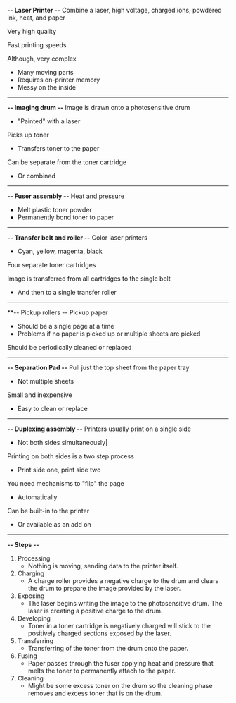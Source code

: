 **-- Laser Printer --**
Combine a laser, high voltage, charged ions, powdered ink, heat, and paper

Very high quality

Fast printing speeds

Although, very complex
- Many moving parts
- Requires on-printer memory
- Messy on the inside
---
**-- Imaging drum --**
Image is drawn onto a photosensitive drum
- "Painted" with a laser

Picks up toner
- Transfers toner to the paper

Can be separate from the toner cartridge
- Or combined
---
**-- Fuser assembly --**
Heat and pressure
- Melt plastic toner powder
- Permanently bond toner to paper
---
**-- Transfer belt and roller --**
Color laser printers
- Cyan, yellow, magenta, black

Four separate toner cartridges

Image is transferred from all cartridges to the single belt
- And then to a single transfer roller
---
**-- Pickup rollers --
Pickup paper
- Should be a single page at a time
- Problems if no paper is picked up or multiple sheets are picked

Should be periodically cleaned or replaced

---
**-- Separation Pad --**
Pull just the top sheet from the paper tray
- Not multiple sheets

Small and inexpensive
- Easy to clean or replace
---
**-- Duplexing assembly --**
Printers usually print on a single side
- Not both sides simultaneously|

Printing on both sides is a two step process
- Print side one, print side two

You need mechanisms to "flip" the page
- Automatically

Can be built-in to the printer
- Or available as an add on
---
**-- Steps --**
1. Processing
	- Nothing is moving, sending data to the printer itself.
2. Charging
	- A charge roller provides a negative charge to the drum and clears the drum to prepare the image provided by the laser.
3. Exposing
	- The laser begins writing the image to the photosensitive drum. The laser is creating a positive charge to the drum.
4. Developing
	- Toner in a toner cartridge is negatively charged will stick to the positively charged sections exposed by the laser.
5. Transferring
	- Transferring of the toner from the drum onto the paper.
6. Fusing
	- Paper passes through the fuser applying heat and pressure that melts the toner to permanently attach to the paper.
7. Cleaning
	- Might be some excess toner on the drum so the cleaning phase removes and excess toner that is on the drum.